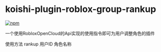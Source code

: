 # koishi-plugin-roblox-group-rankup

[![npm](https://img.shields.io/npm/v/koishi-plugin-roblox-group-rankup?style=flat-square)](https://www.npmjs.com/package/koishi-plugin-roblox-group-rankup)

一个使用RobloxOpenCloud的Api实现的使用指令即可为用户调整角色的插件

使用方法
rankup 用户ID 角色名称
